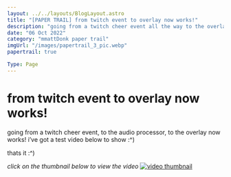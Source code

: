 ```yaml
---
layout: ../../layouts/BlogLayout.astro
title: "[PAPER TRAIL] from twitch event to overlay now works!"
description: "going from a twitch cheer event all the way to the overlay now works! we are very close to being finished it seems 👀"
date: "06 Oct 2022"
category: "mmattDonk paper trail"
imgUrl: "/images/papertrail_3_pic.webp"
papertrail: true

Type: Page
---
```


# from twitch event to overlay now works!

going from a twitch cheer event, to the audio processor, to the overlay now works! i’ve got a test video below to show :^)

thats it :^)

_click on the thumbnail below to view the video_
[![video thumbnail](/images/papertrail_3_videothumb.webp)](https://streamable.com/kxukqz)
